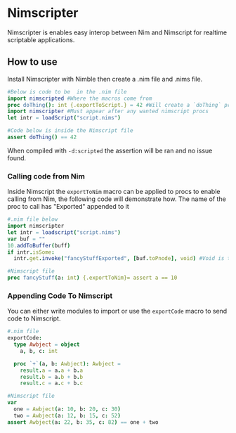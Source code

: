 # Nimscripter
Nimscripter is enables easy interop between Nim and Nimscript for realtime scriptable applications.

## How to use
Install Nimscripter with Nimble then create a .nim file and .nims file.

```nim
#Below is code to be  in the .nim file
import nimscripted #Where the macros come from
proc doThing(): int {.exportToScript.} = 42 #Will create a `doThing` proc in Nimscript
import nimscripter #Must appear after any wanted nimscript procs
let intr = loadScript("script.nims")
```
```nim
#Code below is inside the Nimscript file
assert doThing() == 42
```
When compiled with `-d:scripted` the assertion will be ran and no issue found.

### Calling code from Nim
Inside Nimscript the `exportToNim` macro can be applied to procs to enable calling from Nim, the following code will demonstrate how. The name of the proc to call has "Exported" appended to it
```nim
#.nim file below
import nimscripter
let intr = loadscript("script.nims")
var buf = ""
10.addToBuffer(buff)
if intr.isSome:
  intr.get.invoke("fancyStuffExported", [buf.toPnode], void) #Void is the return type
```
```nim
#Nimscript file
proc fancyStuff(a: int) {.exportToNim}= assert a == 10
```

### Appending Code To Nimscript
You can either write modules to import or use the `exportCode` macro to send code to Nimscript.
```nim
#.nim file
exportCode:
  type Awbject = object
    a, b, c: int

  proc `+`(a, b: Awbject): Awbject =
    result.a = a.a + b.a
    result.b = a.b + b.b
    result.c = a.c + b.c
```
```nim
#Nimscript file
var 
  one = Awbject(a: 10, b: 20, c: 30)
  two = Awbject(a: 12, b: 15, c: 52)
assert Awbject(a: 22, b: 35, c: 82) == one + two